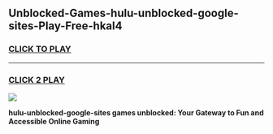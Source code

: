 
## Unblocked-Games-hulu-unblocked-google-sites-Play-Free-hkal4
<h3>
<a href="https://premium76.site?title=hulu-unblocked-google-sites&ref=18A1">CLICK TO PLAY</a></h3>
<hr>

<h3>
<a href="https://premium76.site?title=hulu-unblocked-google-sites&ref=18A1">CLICK 2 PLAY</a>
  
</h3>

<a href="https://premium76.site?title=hulu-unblocked-google-sites&ref=18A1"><img src="https://clearcache.store/games.png"></a>


**hulu-unblocked-google-sites games unblocked: Your Gateway to Fun and Accessible Online Gaming**
